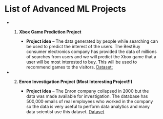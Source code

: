 # List of Advanced ML Projects

- 1. **Xbox Game Prediction Project**

      - **Project idea** – The data generated by people while searching can be used to predict the interest of the users. The BestBuy consumer electronics company has provided the data of millions of searches from users and we will predict the Xbox game that a user will be most interested to buy. This will be used to recommend games to the visitors.  <a href = "https://www.kaggle.com/c/acm-sf-chapter-hackathon-small/overview">Dataset: </a>

- 2. **Enron Investigation Project (Most Interesting Project!!)**

      - **Project idea** – The Enron company collapsed in 2000 but the data was made available for investigation. The database has 500,000 emails of real employees who worked in the company so the data is very useful to perform data analytics and many data scientist use this dataset. <a href = "https://www.cs.cmu.edu/~enron/">Dataset</a>
